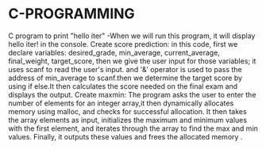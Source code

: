 # C-PROGRAMMING
 C program to print "hello iter" -When we will run this program, it will display hello iter! in the console. 
Create score prediction: in this code, first we declare variables: desired_grade, min_average, current_average, final_weight, target_score, then we give the user input for those variables; it uses scanf to read the user's input. and '&' operator is used to pass the address of min_average to scanf.then we determine the target score by using if else.It then calculates the score needed on the final exam and displays the output.
Create maxmin: The program asks the user to enter the number of elements for an integer array,it then dynamically allocates memory using malloc, and checks for successful allocation. It then takes the array elements as input, initializes the maximum and minimum values with the first element, and iterates through the array to find the max and min values. Finally, it outputs these values and frees the allocated memory .
